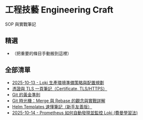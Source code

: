 # 工程技藝 Engineering Craft
SOP 與實戰筆記

## 精選
- （把重要的條目手動搬到這裡）

## 全部清單
- [2025-10-13 - Loki 生產環境準備策略與配置規劃](./2025-10-13-Loki-Production-Readiness-Strategy-and-Configuration.md)
- [憑證與 TLS 一頁筆記（Certificate, TLS/HTTPS）](./certification.md)
- [Git 的黃金準則](./git-operations.md)
- [Git 時光機：Merge 與 Rebase 的觀念與實戰詳解](./git-rebase-vs-merge.md)
- [Helm Templates 速懂筆記（新手友善版）](./helm_templates_beginner_note_1.md)
- [2025-10-14 - Prometheus 如何自動發現並監控 Loki (費曼學習法)](./loki-configrue-prometheus.md)
